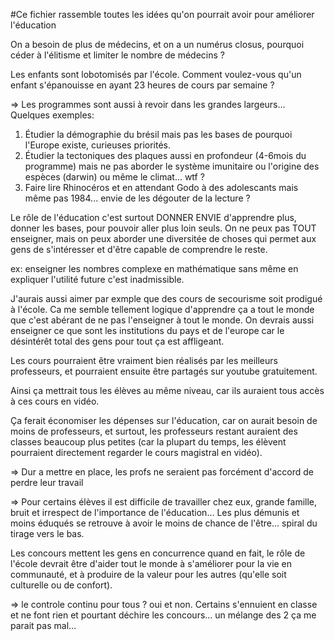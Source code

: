 #Ce fichier rassemble toutes les idées qu'on pourrait avoir pour améliorer l'éducation

On a besoin de plus de médecins, et on a un numérus closus, pourquoi céder à
l'élitisme et limiter le nombre de médecins ?

Les enfants sont lobotomisés par l'école. Comment voulez-vous qu'un enfant
s'épanouisse en ayant 23 heures de cours par semaine ?

=> Les programmes sont aussi à revoir dans les grandes largeurs...
Quelques exemples: 
1. Étudier la démographie du brésil mais pas les bases de pourquoi l'Europe existe, curieuses priorités.
2. Étudier la tectoniques des plaques aussi en profondeur (4-6mois du programme) mais ne pas aborder le système imunitaire ou l'origine des espèces (darwin) ou même le climat... wtf ?
3. Faire lire Rhinocéros et en attendant Godo à des adolescants mais même pas 1984... envie de les dégouter de la lecture ? 

Le rôle de l'éducation c'est surtout DONNER ENVIE d'apprendre plus, donner les bases, pour pouvoir aller plus loin seuls. On ne peux pas TOUT enseigner, mais on peux aborder une diversitée de choses qui permet aux gens de s'intéresser et d'être capable de comprendre le reste.

ex: enseigner les nombres complexe en mathématique sans même en expliquer l'utilité future c'est inadmissible.

J'aurais aussi aimer par exmple que des cours de secourisme soit prodigué à l'école. Ca me semble tellement logique d'apprendre ça a tout le monde que c'est abérant de ne pas l'enseigner à tout le monde.
On devrais aussi enseigner ce que sont les institutions du pays et de l'europe car le désintérêt total des gens pour tout ça est affligeant.

Les cours pourraient être vraiment bien réalisés par les meilleurs professeurs,
et pourraient ensuite être partagés sur youtube gratuitement.

Ainsi ça mettrait tous les élèves au même niveau, car ils auraient tous accès à
ces cours en vidéo.

Ça ferait économiser les dépenses sur l'éducation, car on aurait besoin de
moins de professeurs, et surtout, les professeurs restant auraient des classes
beaucoup plus petites (car la plupart du temps, les élèvent pourraient
directement regarder le cours magistral en vidéo).

=> Dur a mettre en place, les profs ne seraient pas forcément d'accord de perdre leur travail

=> Pour certains élèves il est difficile de travailler chez eux, grande famille, bruit et irrespect de l'importance de l'éducation... Les plus démunis et moins éduqués se retrouve à avoir le moins de chance de l'être... spiral du tirage vers le bas.

Les concours mettent les gens en concurrence quand en fait, le rôle de l'école
devrait être d'aider tout le monde à s'améliorer pour la vie en communauté, et
à produire de la valeur pour les autres (qu'elle soit culturelle ou de confort).

=> le controle continu pour tous ? oui et non. Certains s'ennuient en classe et ne font rien et pourtant déchire les concours... un mélange des 2 ça me parait pas mal...


